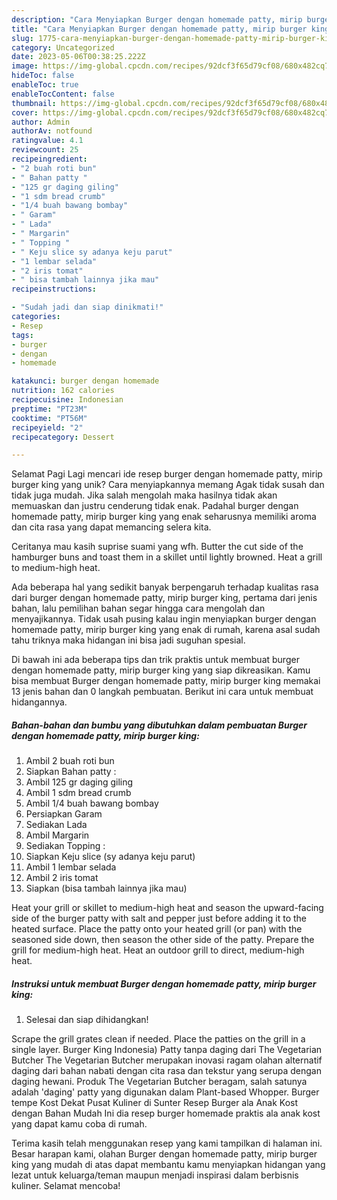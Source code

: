 ```yaml
---
description: "Cara Menyiapkan Burger dengan homemade patty, mirip burger king yang Lezat Sekali, Sempurna"
title: "Cara Menyiapkan Burger dengan homemade patty, mirip burger king yang Lezat Sekali, Sempurna"
slug: 1775-cara-menyiapkan-burger-dengan-homemade-patty-mirip-burger-king-yang-lezat-sekali-sempurna
category: Uncategorized
date: 2023-05-06T00:38:25.222Z
image: https://img-global.cpcdn.com/recipes/92dcf3f65d79cf08/680x482cq70/burger-dengan-homemade-patty-mirip-burger-king-foto-resep-utama.jpg
hideToc: false
enableToc: true
enableTocContent: false
thumbnail: https://img-global.cpcdn.com/recipes/92dcf3f65d79cf08/680x482cq70/burger-dengan-homemade-patty-mirip-burger-king-foto-resep-utama.jpg
cover: https://img-global.cpcdn.com/recipes/92dcf3f65d79cf08/680x482cq70/burger-dengan-homemade-patty-mirip-burger-king-foto-resep-utama.jpg
author: Admin
authorAv: notfound
ratingvalue: 4.1
reviewcount: 25
recipeingredient:
- "2 buah roti bun"
- " Bahan patty "
- "125 gr daging giling"
- "1 sdm bread crumb"
- "1/4 buah bawang bombay"
- " Garam"
- " Lada"
- " Margarin"
- " Topping "
- " Keju slice sy adanya keju parut"
- "1 lembar selada"
- "2 iris tomat"
- " bisa tambah lainnya jika mau"
recipeinstructions:

- "Sudah jadi dan siap dinikmati!"
categories:
- Resep
tags:
- burger
- dengan
- homemade

katakunci: burger dengan homemade 
nutrition: 162 calories
recipecuisine: Indonesian
preptime: "PT23M"
cooktime: "PT56M"
recipeyield: "2"
recipecategory: Dessert

---
```



Selamat Pagi Lagi mencari ide resep burger dengan homemade patty, mirip burger king yang unik? Cara menyiapkannya memang Agak tidak susah dan tidak juga mudah. Jika salah mengolah maka hasilnya tidak akan memuaskan dan justru cenderung tidak enak. Padahal burger dengan homemade patty, mirip burger king yang enak seharusnya memiliki aroma dan cita rasa yang dapat memancing selera kita.


Ceritanya mau kasih suprise suami yang wfh. Butter the cut side of the hamburger buns and toast them in a skillet until lightly browned. Heat a grill to medium-high heat.

Ada beberapa hal yang sedikit banyak berpengaruh terhadap kualitas rasa dari burger dengan homemade patty, mirip burger king, pertama dari jenis bahan, lalu pemilihan bahan segar hingga cara mengolah dan menyajikannya. Tidak usah pusing kalau ingin menyiapkan burger dengan homemade patty, mirip burger king yang enak di rumah, karena asal sudah tahu triknya maka hidangan ini bisa jadi suguhan spesial.


Di bawah ini ada beberapa tips dan trik praktis untuk membuat burger dengan homemade patty, mirip burger king yang siap dikreasikan. Kamu bisa membuat Burger dengan homemade patty, mirip burger king memakai 13 jenis bahan dan 0 langkah pembuatan. Berikut ini cara untuk membuat hidangannya.

<!--inarticleads1-->

##### Bahan-bahan dan bumbu yang dibutuhkan dalam pembuatan Burger dengan homemade patty, mirip burger king:

1. Ambil 2 buah roti bun
1. Siapkan  Bahan patty :
1. Ambil 125 gr daging giling
1. Ambil 1 sdm bread crumb
1. Ambil 1/4 buah bawang bombay
1. Persiapkan  Garam
1. Sediakan  Lada
1. Ambil  Margarin
1. Sediakan  Topping :
1. Siapkan  Keju slice (sy adanya keju parut)
1. Ambil 1 lembar selada
1. Ambil 2 iris tomat
1. Siapkan  (bisa tambah lainnya jika mau)


Heat your grill or skillet to medium-high heat and season the upward-facing side of the burger patty with salt and pepper just before adding it to the heated surface. Place the patty onto your heated grill (or pan) with the seasoned side down, then season the other side of the patty. Prepare the grill for medium-high heat. Heat an outdoor grill to direct, medium-high heat. 

<!--inarticleads2-->

##### Instruksi untuk membuat Burger dengan homemade patty, mirip burger king:


1. Selesai dan siap dihidangkan!

Scrape the grill grates clean if needed. Place the patties on the grill in a single layer. Burger King Indonesia) Patty tanpa daging dari The Vegetarian Butcher The Vegetarian Butcher merupakan inovasi ragam olahan alternatif daging dari bahan nabati dengan cita rasa dan tekstur yang serupa dengan daging hewani. Produk The Vegetarian Butcher beragam, salah satunya adalah &#39;daging&#39; patty yang digunakan dalam Plant-based Whopper. Burger tempe Kost Dekat Pusat Kuliner di Sunter Resep Burger ala Anak Kost dengan Bahan Mudah Ini dia resep burger homemade praktis ala anak kost yang dapat kamu coba di rumah. 

Terima kasih telah menggunakan resep yang kami tampilkan di halaman ini. Besar harapan kami, olahan Burger dengan homemade patty, mirip burger king yang mudah di atas dapat membantu kamu menyiapkan hidangan yang lezat untuk keluarga/teman maupun menjadi inspirasi dalam berbisnis kuliner. Selamat mencoba!
